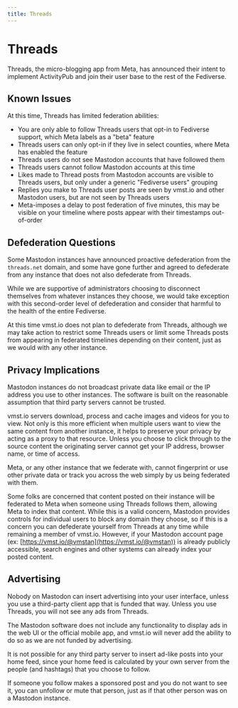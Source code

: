```yaml
---
title: Threads
---
```


# Threads

Threads, the micro-blogging app from Meta, has announced their intent to implement ActivityPub and join their user base to the rest of the Fediverse.

## Known Issues

At this time, Threads has limited federation abilities:

- You are only able to follow Threads users that opt-in to Fediverse support, which Meta labels as a "beta" feature
- Threads users can only opt-in if they live in select counties, where Meta has enabled the feature
- Threads users do not see Mastodon accounts that have followed them
- Threads users cannot follow Mastodon accounts at this time
- Likes made to Thread posts from Mastodon accounts are visible to Threads users, but only under a generic "Fediverse users" grouping
- Replies you make to Threads user posts are seen by vmst.io and other Mastodon users, but are not seen by Threads users
- Meta-imposes a delay to post federation of five minutes, this may be visible on your timeline where posts appear with their timestamps out-of-order

## Defederation Questions

Some Mastodon instances have announced proactive defederation from the `threads.net` domain, and some have gone further and agreed to defederate from any instance that does not also defederate from Threads.

While we are supportive of administrators choosing to disconnect themselves from whatever instances they choose, we would take exception with this second-order level of defederation and consider that harmful to the health of the entire Fediverse.

At this time vmst.io does not plan to defederate from Threads, although we may take action to restrict some Threads users or limit some Threads posts from appearing in federated timelines depending on their content, just as we would with any other instance.

## Privacy Implications

Mastodon instances do not broadcast private data like email or the IP address you use to other instances.
The software is built on the reasonable assumption that third party servers cannot be trusted.

vmst.io servers download, process and cache images and videos for you to view. Not only is this more efficient when multiple users want to view the same content from another instance, it helps to preserve your privacy by acting as a proxy to that resource. Unless you choose to click through to the source content the originating server cannot get your IP address, browser name, or time of access.

Meta, or any other instance that we federate with, cannot fingerprint or use other private data or track you across the web simply by us being federated with them.

Some folks are concerned that content posted on their instance will be federated to Meta when someone using Threads follows them, allowing Meta to index that content.
While this is a valid concern, Mastodon provides controls for individual users to block any domain they choose, so if this is a concern you can defederate yourself from Threads at any time while remaining a member of vmst.io.
However, if your Mastodon account page (ex: [https://vmst.io/@vmstan](https://vmst.io/@vmstan)) is already publicly accessible, search engines and other systems can already index your posted content.

## Advertising

Nobody on Mastodon can insert advertising into your user interface, unless you use a third-party client app that is funded that way.
Unless you use Threads, you will not see any ads from Threads.

The Mastodon software does not include any functionality to display ads in the web UI or the official mobile app, and vmst.io will never add the ability to do so as we are not funded by advertising.

It is not possible for any third party server to insert ad-like posts into your home feed, since your home feed is calculated by your own server from the people (and hashtags) that you choose to follow.

If someone you follow makes a sponsored post and you do not want to see it, you can unfollow or mute that person, just as if that other person was on a Mastodon instance.

